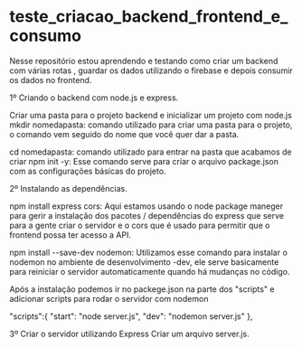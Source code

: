 # teste_criacao_backend_frontend_e_consumo
Nesse repositório estou aprendendo e testando como criar um backend com várias rotas , guardar os dados utilizando o firebase e depois consumir os dados no frontend.

1º Criando o backend com node.js e express.

Criar uma pasta para o projeto backend e inicializar um projeto com node.js
mkdir nomedapasta: comando utilizado para criar uma pasta para o projeto, o comando vem seguido do nome que você quer dar a pasta.

cd nomedapasta: comando utilizado para entrar na pasta que acabamos de criar
npm init -y: Esse comando serve para criar o arquivo package.json com as configurações básicas do projeto.

2º Instalando as dependências.

npm install express cors: Aqui estamos usando o node package maneger para gerir a instalação dos pacotes / dependências do express que serve para a gente criar o servidor e o cors que é usado para permitir que o frontend possa ter acesso a API.

npm install --save-dev nodemon: Utilizamos esse comando para instalar o nodemon no ambiente de desenvolvimento -dev, ele serve basicamente para reiniciar o servidor automaticamente quando há mudanças no código.

Após a instalação podemos ir no packege.json na parte dos "scripts" e adicionar scripts para rodar o servidor com nodemon

"scripts":{
    "start": "node server.js",
    "dev": "nodemon server.js"
},

3º Criar o servidor utilizando Express
Criar um arquivo server.js.

